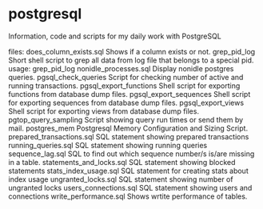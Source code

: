 postgresql
==========
Information, code and scripts for my daily work with PostgreSQL

files:
does_column_exists.sql		Shows if a column exists or not.
grep_pid_log			Short shell script to grep all data from log file that belongs to a special pid.
				usage: grep_pid_log <UID>
nonidle_processes.sql		Display nonidle postgres queries.
pgsql_check_queries		Script for checking number of active and running transactions.
pgsql_export_functions		Shell script for exporting functions from database dump files.
pgsql_export_sequences		Shell script for exporting sequences from database dump files.
pgsql_export_views		Shell script for exporting views from database dump files.
pgtop_query_sampling		Script showing query run times or send them by mail.
postgres_mem			Postgresql Memory Configuration and Sizing Script.
prepared_transactions.sql       SQL statement showing prepared transactions
running_queries.sql             SQL statement showing running queries
sequence_lag.sql		SQL to find out which sequence number/s is/are missing in a table.
statements_and_locks.sql        SQL statement showing blocked statements
stats_index_usage.sql           SQL statement for creating stats about index usage
ungranted_locks.sql             SQL statement showing number of ungranted locks
users_connections.sql           SQL statement showing users and connections
write_performance.sql		Shows wrtite performance of tables.
